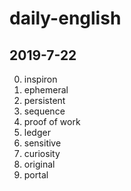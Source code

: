 # daily-english

## 2019-7-22
0. inspiron
1. ephemeral
2. persistent
3. sequence
4. proof of work
5. ledger
6. sensitive
7. curiosity
8. original
9. portal
